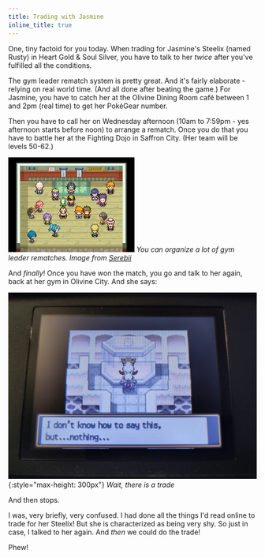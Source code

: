 ```yaml
---
title: Trading with Jasmine
inline_title: true
---
```


One, tiny factoid for you today. When trading for Jasmine's Steelix (named Rusty) in Heart Gold & Soul Silver, you have to talk to her *twice* after you've fulfilled all the conditions.

The gym leader rematch system is pretty great. And it's fairly elaborate - relying on real world time. (And all done after beating the game.) For Jasmine, you have to catch her at the Olivine Dining Room café between 1 and 2pm (real time) to get her PokéGear number.

Then you have to call her on Wednesday afternoon (10am to 7:59pm - yes afternoon starts before noon) to arrange a rematch. Once you do that you have to battle her at the Fighting Dojo in Saffron City. (Her team will be levels 50-62.)

![](/assets/img/HGSSGymLeaderRematch.png)
*You can organize a lot of gym leader rematches. Image from [Serebii](https://www.serebii.net/heartgoldsoulsilver/gym-rematch.shtml)*

And *finally*! Once you have won the match, you go and talk to her again, back at her gym in Olivine City. And she says:

![](/assets/img/JasmineTradeFirstDialogue.jpg){:style="max-height: 300px"}
*Wait, there is a trade*

And then stops.

I was, very briefly, very confused. I had done all the things I'd read online to trade for her Steelix! But she is characterized as being very shy. So just in case, I talked to her again. And *then* we could do the trade!

Phew!